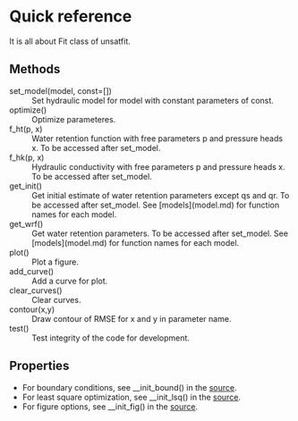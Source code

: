 # Quick reference

It is all about Fit class of unsatfit.

## Methods

<dl>
<dt>set_model(model, const=[])
<dd>Set hydraulic model for model with constant parameters of const.
<dt>optimize()
<dd>Optimize parameteres.
<dt>f_ht(p, x)
<dd>Water retention function with free parameters p and pressure heads x. To be accessed after set_model.
<dt>f_hk(p, x)
<dd>Hydraulic conductivity with free parameters p and pressure heads x. To be accessed after set_model.
<dt>get_init()
<dd>Get initial estimate of water retention parameters except qs and qr. To be accessed after set_model. See [models](model.md) for function names for each model.
<dt>get_wrf()
<dd>Get water retention parameters. To be accessed after set_model. See [models](model.md) for function names for each model.
<dt>plot()
<dd>Plot a figure.
<dt>add_curve()
<dd>Add a curve for plot.
<dt>clear_curves()
<dd>Clear curves.
<dt>contour(x,y)
<dd>Draw contour of RMSE for x and y in parameter name.
<dt>test()
<dd>Test integrity of the code for development.
</dl>

## Properties

* For boundary conditions, see __init_bound() in the [source](https://github.com/sekika/unsatfit/blob/main/unsatfit/unsatfit.py).
* For least square optimization, see __init_lsq() in the [source](https://github.com/sekika/unsatfit/blob/main/unsatfit/unsatfit.py).
* For figure options, see  __init_fig() in the [source](https://github.com/sekika/unsatfit/blob/main/unsatfit/unsatfit.py).
